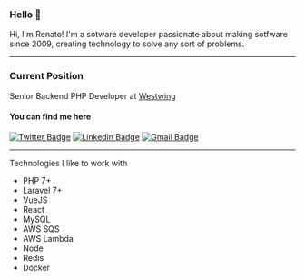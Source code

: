 ### Hello 👋

Hi, I'm Renato! I'm a sotware developer passionate about making sotfware since 2009, creating technology to solve any sort of problems.

---

### Current Position
Senior Backend PHP Developer at [Westwing](https://www.westwing.com.br)

#### You can find me here

[![Twitter Badge](https://img.shields.io/badge/-@renatobalbino-1ca0f1?style=flat&labelColor=1ca0f1&logo=twitter&logoColor=white&link=https://twitter.com/renatobalbino)](https://twitter.com/renatobalbino) [![Linkedin Badge](https://img.shields.io/badge/-LinkedIn-blue?style=flat&logo=Linkedin&logoColor=white&link=https://www.linkedin.com/in/renatobalbino)](https://www.linkedin.com/in/renatobalbino/) [![Gmail Badge](https://img.shields.io/badge/-Email-c14438?style=flat&logo=Gmail&logoColor=white&link=mailto:programador.renatobalbino@gmail.com)](programador.renatobalbino@gmail.com)

---

Technologies I like to work with

- PHP 7+
- Laravel 7+
- VueJS
- React
- MySQL
- AWS SQS
- AWS Lambda
- Node
- Redis
- Docker
